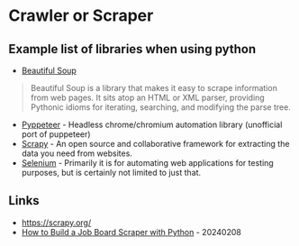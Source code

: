 # Crawler or Scraper

## Example list of libraries when using python

* [Beautiful Soup](https://pypi.org/project/beautifulsoup4/)
> Beautiful Soup is a library that makes it easy to scrape information from web pages. It sits atop an HTML or XML parser, providing Pythonic idioms for iterating, searching, and modifying the parse tree.
* [Pyppeteer](https://github.com/pyppeteer/pyppeteer) -  Headless chrome/chromium automation library (unofficial port of puppeteer)
* [Scrapy](https://scrapy.org/) - An open source and collaborative framework for extracting the data you need from websites.
* [Selenium](https://www.selenium.dev/) - Primarily it is for automating web applications for testing purposes, but is certainly not limited to just that.

## Links

* https://scrapy.org/
* [How to Build a Job Board Scraper with Python](https://www.freecodecamp.org/news/build-a-job-board-scraper-with-python/) - 20240208
